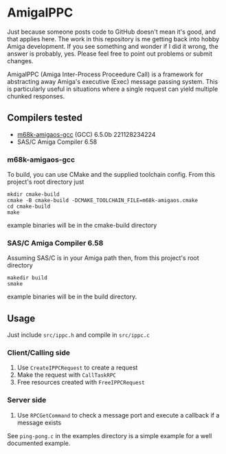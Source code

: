 # AmigaIPPC
Just because someone posts code to GitHub doesn't mean it's good, and that applies here. The work in this repository is me getting back into hobby Amiga development. If you see something and wonder if I did it wrong, the answer is probably, yes. Please feel free to point out problems or submit changes.

AmigaIPPC (Amiga Inter-Process Proceedure Call) is a framework for abstracting away Amiga's executive (Exec) message 
passing system. This is particularly useful in situations where a single request can yield multiple chunked responses.

## Compilers tested
* [m68k-amigaos-gcc](https://github.com/bebbo/amiga-gcc/) (GCC) 6.5.0b 221128234224
* SAS/C Amiga Compiler 6.58

### m68k-amigaos-gcc
To build, you can use CMake and the supplied toolchain config. From this project's root directory just
```
mkdir cmake-build
cmake -B cmake-build -DCMAKE_TOOLCHAIN_FILE=m68k-amigaos.cmake
cd cmake-build
make
```
example binaries will be in the cmake-build directory

### SAS/C Amiga Compiler 6.58
Assuming SAS/C is in your Amiga path then, from this project's root directory
```
makedir build
smake
```
example binaries will be in the build directory.

## Usage
Just include `src/ippc.h` and compile in `src/ippc.c`
### Client/Calling side
1. Use `CreateIPPCRequest` to create a request
2. Make the request with `CallTaskRPC`
3. Free resources created with `FreeIPPCRequest`

### Server side
1. Use `RPCGetCommand` to check a message port and execute a callback if a message exists

See `ping-pong.c` in the examples directory is a simple example for a well documented example.

